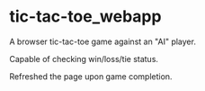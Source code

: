# tic-tac-toe_webapp
A browser tic-tac-toe game against an "AI" player.

Capable of checking win/loss/tie status.

Refreshed the page upon game completion.
